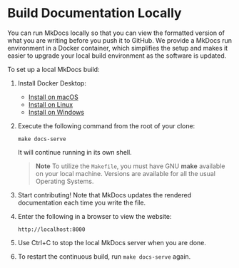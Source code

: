 # Build Documentation Locally

You can run MkDocs locally so that you can view the formatted version
of what you are writing before you push it to GitHub.
We provide a MkDocs run environment in a Docker container,
which simplifies the setup
and makes it easier to upgrade your local build environment
as the software is updated.

To set up a local MkDocs build:

1. Install Docker Desktop:

    * [Install on macOS](https://docs.docker.com/desktop/install/mac-install/)
    * [Install on Linux](https://docs.docker.com/desktop/install/linux-install/)
    * [Install on Windows](https://docs.docker.com/desktop/install/windows-install/)

1. Execute the following command from the root of your clone:

     ```shell
     make docs-serve
     ```

     It will continue running in its own shell.

    > **Note**
    To utilize the `Makefile`, you must have GNU **make**
    available on your local machine.
    Versions are available for all the usual Operating Systems.

1. Start contributing!
Note that MkDocs updates the rendered documentation each time you write the file.

1. Enter the following in a browser to view the website:

    `http://localhost:8000`

1. Use Ctrl+C to stop the local MkDocs server when you are done.

1. To restart the continuous build, run `make docs-serve` again.

